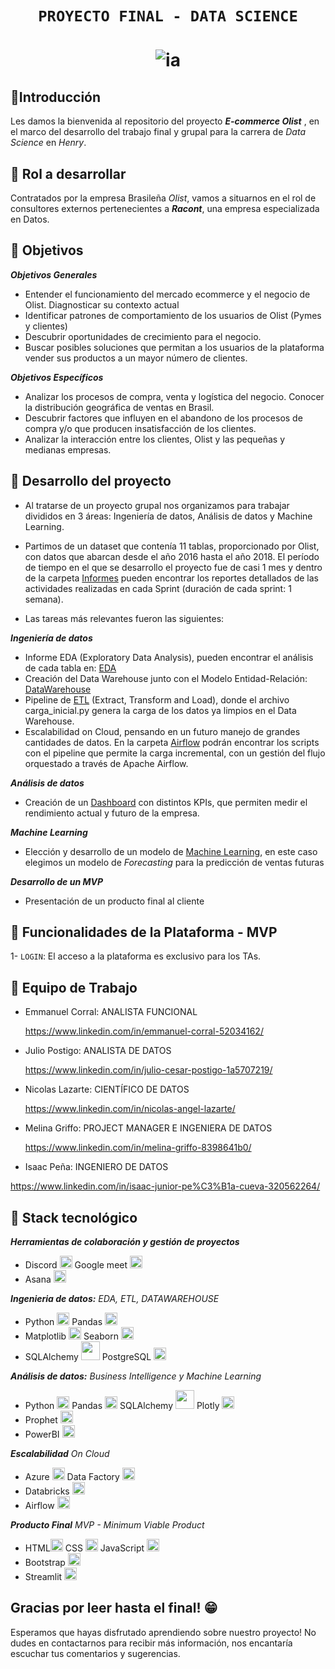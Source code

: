 # <h1 align=center>**`PROYECTO FINAL - DATA SCIENCE`**</h1>

# <h1 align=center> ![ia](https://emoji.slack-edge.com/TPRS7H4PN/henry-pm/4658c1bc769b53ae.png) </h1>

##  🔹**Introducción**
 
Les damos la bienvenida al repositorio del proyecto ***E-commerce Olist*** , en el marco del desarrollo del trabajo final y grupal para la carrera de *Data Science* en *Henry*.

##  :small_blue_diamond: **Rol a desarrollar**
Contratados por la empresa Brasileña *Olist*, vamos a situarnos en el rol de consultores externos pertenecientes a ***Racont***, una empresa especializada en Datos. 

##  :small_blue_diamond: **Objetivos**
***Objetivos Generales***
- Entender el funcionamiento del mercado ecommerce y el negocio de Olist. Diagnosticar su contexto actual
- Identificar patrones de comportamiento de los usuarios de Olist (Pymes y clientes)
- Descubrir oportunidades de crecimiento para el negocio.
- Buscar posibles soluciones que permitan a los usuarios de la plataforma vender sus productos a un mayor número de clientes.

***Objetivos Específicos***
- Analizar los procesos de compra, venta y logística del negocio. Conocer la distribución geográfica de ventas en Brasil.
- Descubrir factores que influyen en el abandono de los procesos de compra y/o que producen insatisfacción de los clientes.
- Analizar la interacción entre los clientes, Olist y las pequeñas y medianas empresas.

## :small_blue_diamond: **Desarrollo del proyecto**

- Al tratarse de un proyecto grupal nos organizamos para trabajar divididos en 3 áreas: Ingeniería de datos, Análisis de datos y Machine Learning. 

- Partimos de un dataset que contenía 11 tablas, proporcionado por Olist, con datos que abarcan desde el año 2016 hasta el año 2018. El período de tiempo en el que se desarrollo el proyecto fue de casi 1 mes y dentro de la carpeta [Informes](https://github.com/MelinaRG/Proyecto-Final-DATA/tree/main/Informes) pueden encontrar los reportes detallados de las actividades realizadas en cada Sprint (duración de cada sprint: 1 semana).
 
- Las tareas más relevantes fueron las siguientes:

***Ingeniería de datos***

- Informe EDA (Exploratory Data Analysis), pueden encontrar el análisis de cada tabla en: [EDA](https://github.com/MelinaRG/Proyecto-Final-DATA/tree/main/EDA)
- Creación del Data Warehouse junto con el Modelo Entidad-Relación: [DataWarehouse](https://github.com/MelinaRG/Proyecto-Final-DATA/tree/main/DataWarehouse)
- Pipeline de [ETL](https://github.com/MelinaRG/Proyecto-Final-DATA/tree/main/ETL) (Extract, Transform and Load), donde el archivo carga_inicial.py genera la carga de los datos ya limpios en el Data Warehouse.
- Escalabilidad on Cloud, pensando en un futuro manejo de grandes cantidades de datos. En la carpeta [Airflow]() podrán encontrar los scripts con el pipeline que permite la carga incremental, con un gestión del flujo orquestado a través de Apache Airflow.

***Análisis de datos***

- Creación de un [Dashboard](https://github.com/MelinaRG/Proyecto-Final-DATA/tree/main/Dashboard) con distintos KPIs, que permiten medir el rendimiento actual y futuro de la empresa.

***Machine Learning***

- Elección y desarrollo de un modelo de [Machine Learning](https://github.com/MelinaRG/Proyecto-Final-DATA/tree/main/Machine%20Learning), en este caso elegimos un modelo de *Forecasting* para la predicción de ventas futuras

***Desarrollo de un MVP***

- Presentación de un producto final al cliente 

## :small_orange_diamond: **Funcionalidades de la Plataforma - MVP**


1- `LOGIN`: El acceso a la plataforma es exclusivo para los TAs.


## :small_blue_diamond: **Equipo de Trabajo**


 - Emmanuel Corral: ANALISTA FUNCIONAL
 
    https://www.linkedin.com/in/emmanuel-corral-52034162/
 
 - Julio Postigo: ANALISTA DE DATOS
 
   https://www.linkedin.com/in/julio-cesar-postigo-1a5707219/
 
 - Nicolas Lazarte: CIENTÍFICO DE DATOS
 
   https://www.linkedin.com/in/nicolas-angel-lazarte/
 
 - Melina Griffo: PROJECT MANAGER E INGENIERA DE DATOS
 
   https://www.linkedin.com/in/melina-griffo-8398641b0/
   
  - Isaac Peña: INGENIERO DE DATOS
  
   https://www.linkedin.com/in/isaac-junior-pe%C3%B1a-cueva-320562264/
 
## :small_blue_diamond: **Stack tecnológico**

***Herramientas de colaboración y gestión de proyectos***

- Discord <img src="https://assets-global.website-files.com/6257adef93867e50d84d30e2/636e0a6a49cf127bf92de1e2_icon_clyde_blurple_RGB.png" width="20px" height="20px"> Google meet <img src="https://www.uc3m.es/sdic/media/sdic/img/mediana/original/im_servicios_comunicacion_google-meet_icono/im_servicios_comunicacion_google_meet.png" width="20px" height="20px"> 
- Asana <img src="https://sites.miis.edu/shuyul/files/2017/03/asana-icon.jpg" jsaction="load:XAeZkd;" width="20px" height="20px">

***Ingenieria de datos:*** *EDA, ETL, DATAWAREHOUSE*

- Python <a href="https://emoji.gg/emoji/9794-python"><img src="https://cdn3.emoji.gg/emojis/9794-python.png" width="20px" height="20px" alt="python"></a> Pandas <img src="https://cdn.jsdelivr.net/gh/devicons/devicon/icons/pandas/pandas-original.svg" width="20px" height="20px" />
- Matplotlib <img src="https://upload.wikimedia.org/wikipedia/commons/8/84/Matplotlib_icon.svg" width="20px" height="20px" /> Seaborn <img src="https://seaborn.pydata.org/_images/logo-mark-lightbg.svg" width="20px" height="20px" /> 
- SQLAlchemy <img src="https://cdn.jsdelivr.net/gh/devicons/devicon/icons/sqlalchemy/sqlalchemy-original.svg" width="30px" height="30px" /> PostgreSQL <img src="https://cdn.jsdelivr.net/gh/devicons/devicon/icons/postgresql/postgresql-original.svg" width="20px" height="20px" />
          

***Análisis de datos:*** *Business Intelligence y Machine Learning*

- Python <a href="https://emoji.gg/emoji/9794-python"><img src="https://cdn3.emoji.gg/emojis/9794-python.png" width="20px" height="20px" alt="python"></a> Pandas <img src="https://cdn.jsdelivr.net/gh/devicons/devicon/icons/pandas/pandas-original.svg" width="20px" height="20px" /> SQLAlchemy <img src="https://cdn.jsdelivr.net/gh/devicons/devicon/icons/sqlalchemy/sqlalchemy-original.svg" width="30px" height="30px" /> Plotly <img src="https://images.plot.ly/logo/new-branding/plotly-logomark.png" width="20px" height="20px" />
- Prophet <img src="https://images.ctfassets.net/fi0zmnwlsnja/1JkCWMEa9c6VNGlwSbAbUD/eb900356e16d88013306b246832ca6aa/2018-03-06-how-facebook-made-business-forecasting-scalable-for-the-masses-OG-image.png" width="20px" height="20px" />
- PowerBI <img src="https://upload.wikimedia.org/wikipedia/commons/c/cf/New_Power_BI_Logo.svg" width="20px" height="20px" />


***Escalabilidad*** *On Cloud*
- Azure <img src="https://cdn.jsdelivr.net/gh/devicons/devicon/icons/azure/azure-original.svg" width="20px" height="20px" /> Data Factory <img src="https://symbols.getvecta.com/stencil_28/27_data-factory.8004c08598.svg" width="20px" height="20px"> 
- Databricks <img src="https://assets-global.website-files.com/60d9fbbfcd9fcb40bad8aac3/60fae2c9b6f2dd2ebad2ca05_databricks-logo-icon.png" width="20px" height="20px" >
- Airflow <img src="https://miro.medium.com/max/700/0*ICxzNyns9DR90WNS" width="20px" height="20px" >



***Producto Final*** *MVP - Minimum Viable Product*

- HTML<a href="https://emoji.gg/emoji/HTML"><img src="https://cdn3.emoji.gg/emojis/HTML.png" width="20px" height="20px" alt="HTML"></a> CSS <a href="https://emoji.gg/emoji/css"><img src="https://cdn3.emoji.gg/emojis/css.png" width="20px" height="20px" alt="css"></a> JavaScript <a href="https://emoji.gg/emoji/8009-java-js"><img src="https://cdn3.emoji.gg/emojis/8009-java-js.png" width="20px" height="20px" alt="Java_Js"></a>
- Bootstrap <img src="https://cdn-icons-png.flaticon.com/512/5968/5968672.png" width="20px" height="20px" > 
- Streamlit <img src="https://res.cloudinary.com/crunchbase-production/image/upload/c_lpad,h_256,w_256,f_auto,q_auto:eco,dpr_1/z3ahdkytzwi1jxlpazje" width="20px" height="20px">

## **Gracias por leer hasta el final! :grin:**

Esperamos que hayas disfrutado aprendiendo sobre nuestro proyecto! No dudes en contactarnos para recibir más información, nos encantaría escuchar tus comentarios y sugerencias.
